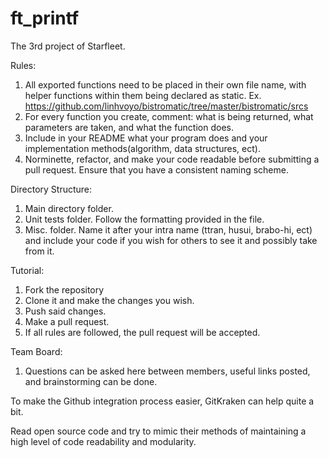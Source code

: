 # ft_printf
The 3rd project of Starfleet.

Rules:
1. All exported functions need to be placed in their own file name, with helper functions within them being declared as static. Ex. https://github.com/linhvoyo/bistromatic/tree/master/bistromatic/srcs
2. For every function you create, comment: what is being returned, what parameters are taken, and what the function does.
3. Include in your README what your program does and your implementation methods(algorithm, data structures, ect). 
4. Norminette, refactor, and make your code readable before submitting a pull request. Ensure that you have a consistent naming scheme. 

Directory Structure:
1. Main directory folder. 
2. Unit tests folder. Follow the formatting provided in the file.
3. Misc. folder. Name it after your intra name (ttran, husui, brabo-hi, ect) and include your code if you wish for others to see it and possibly take from it. 

Tutorial:
1. Fork the repository
2. Clone it and make the changes you wish.
3. Push said changes. 
4. Make a pull request.
5. If all rules are followed, the pull request will be accepted.

Team Board:
1. Questions can be asked here between members, useful links posted, and brainstorming can be done.

To make the Github integration process easier, GitKraken can help quite a bit. 

Read open source code and try to mimic their methods of maintaining a high level of code readability and modularity. 
